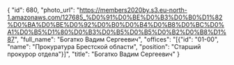 {
    "id": 680,
    "photo_url": "https://members2020by.s3.eu-north-1.amazonaws.com/127685_%D0%91%D0%BE%D0%B3%D0%B0%D1%82%D0%BA%D0%BE%D0%92%D0%B0%D0%B4%D0%B8%D0%BC%D0%A1%D0%B5%D1%80%D0%B3%D0%B5%D0%B5%D0%B2%D0%B8%D1%87",
    "full_name": "Богатко Вадим Сергеевич",
    "offices": "[{\"id\": \"01-00\", \"name\": \"Прокуратура Брестской области\", \"position\": \"Старший прокурор отдела\"}]",
    "title": "Богатко Вадим Сергеевич"
}